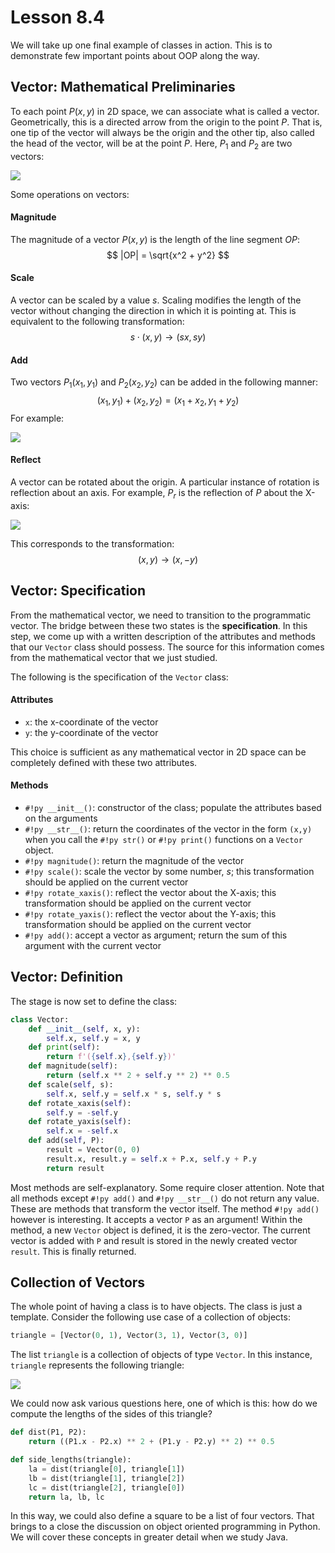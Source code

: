 # Lesson 8.4

We will take up one final example of classes in action. This is to demonstrate few important points about OOP along the way.

## Vector: Mathematical Preliminaries

To each point $P(x, y)$ in 2D space, we can associate what is called a vector. Geometrically, this is a directed arrow from the origin to the point $P$. That is, one tip of the vector will always be the origin and the other tip, also called the head of the vector, will be at the point $P$. Here, $P_1$ and $P_2$ are two vectors:

![](../assets/images/img-59.png)

Some operations on vectors:

#### Magnitude

The magnitude of a vector $P(x, y)$ is the length of the line segment $OP$:
$$
|OP| = \sqrt{x^2 + y^2}
$$

#### Scale

A vector can be scaled by a value $s$. Scaling modifies the length of the vector without changing the direction in which it is pointing at. This is equivalent to the following transformation:
$$
s \cdot (x, y) \rightarrow (sx, sy)
$$

#### Add

Two vectors $P_1(x_1, y_1)$ and $P_2(x_2, y_2)$ can be added in the following manner:
$$
(x_1, y_1) + (x_2, y_2) = (x_1 + x_2, y_1 + y_2)
$$
For example:

![](../assets/images/img-60.png)

#### Reflect

A vector can be rotated about the origin. A particular instance of rotation is reflection about an axis. For example, $P_r$ is the reflection of $P$ about the X-axis:

![](../assets/images/img-61.png)

This corresponds to the transformation:
$$
(x, y) \rightarrow (x, -y)
$$

## Vector: Specification

From the mathematical vector, we need to transition to the programmatic vector. The bridge between these two states is the **specification**. In this step, we come up with a written description of the attributes and methods that our `Vector` class should possess. The source for this information comes from the mathematical vector that we just studied.

The following is the specification of the `Vector` class:

#### Attributes

- `x`: the x-coordinate of the vector
- `y`: the y-coordinate of the vector

This choice is sufficient as any mathematical vector in 2D space can be completely defined with these two attributes.

#### Methods

- `#!py __init__()`: constructor of the class; populate the attributes based on the arguments
- `#!py __str__()`: return the coordinates of the vector in the form `(x,y)` when you call the `#!py str()` or `#!py print()` functions on a `Vector` object.
- `#!py magnitude()`: return the magnitude of the vector
- `#!py scale()`: scale the vector by some number, $s$; this transformation should be applied on the current vector
- `#!py rotate_xaxis()`: reflect the vector about the X-axis; this transformation should be applied on the current vector
- `#!py rotate_yaxis()`: reflect the vector about the Y-axis; this transformation should be applied on the current vector
- `#!py add()`: accept a vector as argument; return the sum of this argument with the current vector



## Vector: Definition

The stage is now set to define the class:

```python linenums="1"
class Vector:
    def __init__(self, x, y):
        self.x, self.y = x, y
    def print(self):
        return f'({self.x},{self.y})'
    def magnitude(self):
        return (self.x ** 2 + self.y ** 2) ** 0.5
    def scale(self, s):
        self.x, self.y = self.x * s, self.y * s
    def rotate_xaxis(self):
        self.y = -self.y
    def rotate_yaxis(self):
        self.x = -self.x
    def add(self, P):
        result = Vector(0, 0)
        result.x, result.y = self.x + P.x, self.y + P.y
        return result
```

Most methods are self-explanatory. Some require closer attention. Note that all methods except `#!py add()` and `#!py __str__()` do not return any value. These are methods that transform the vector itself. The method `#!py add()` however is interesting. It accepts a vector `P` as an argument! Within the method, a new `Vector` object is defined, it is the zero-vector. The current vector is added with `P` and result is stored in the newly created vector `result`. This is finally returned.



## Collection of Vectors

The whole point of having a class is to have objects. The class is just a template. Consider the following use case of a collection of objects:

```python 
triangle = [Vector(0, 1), Vector(3, 1), Vector(3, 0)]
```

The list `triangle` is a collection of objects of type `Vector`. In this instance, `triangle` represents the following triangle:



![](../assets/images/img-62.png)

We could now ask various questions here, one of which is this: how do we compute the lengths of the sides of this triangle?

```python
def dist(P1, P2):
    return ((P1.x - P2.x) ** 2 + (P1.y - P2.y) ** 2) ** 0.5

def side_lengths(triangle):
    la = dist(triangle[0], triangle[1])
    lb = dist(triangle[1], triangle[2])
    lc = dist(triangle[2], triangle[0])
    return la, lb, lc
```

In this way, we could also define a square to be a list of four vectors. That brings to a close the discussion on object oriented programming in Python. We will cover these concepts in greater detail when we study Java.

